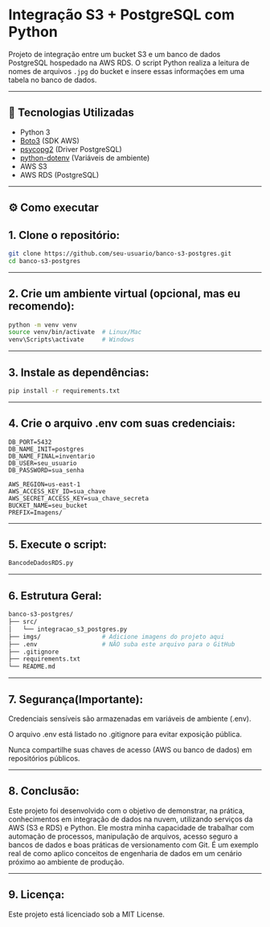 # Integração S3 + PostgreSQL com Python

Projeto de integração entre um bucket S3 e um banco de dados PostgreSQL hospedado na AWS RDS. O script Python realiza a leitura de nomes de arquivos `.jpg` do bucket e insere essas informações em uma tabela no banco de dados.

---

## 🔧 Tecnologias Utilizadas

- Python 3
- [Boto3](https://boto3.amazonaws.com/) (SDK AWS)
- [psycopg2](https://www.psycopg.org/) (Driver PostgreSQL)
- [python-dotenv](https://pypi.org/project/python-dotenv/) (Variáveis de ambiente)
- AWS S3
- AWS RDS (PostgreSQL)

---

## ⚙️ Como executar

## 1. Clone o repositório:
```bash
git clone https://github.com/seu-usuario/banco-s3-postgres.git
cd banco-s3-postgres
```

---

## 2. Crie um ambiente virtual (opcional, mas eu recomendo):
```bash
python -m venv venv
source venv/bin/activate  # Linux/Mac
venv\Scripts\activate     # Windows
```

---

## 3. Instale as dependências:

```bash
pip install -r requirements.txt
```

---

## 4. Crie o arquivo .env com suas credenciais:

```DB_HOST=seu_host_rds
DB_PORT=5432
DB_NAME_INIT=postgres
DB_NAME_FINAL=inventario
DB_USER=seu_usuario
DB_PASSWORD=sua_senha

AWS_REGION=us-east-1
AWS_ACCESS_KEY_ID=sua_chave
AWS_SECRET_ACCESS_KEY=sua_chave_secreta
BUCKET_NAME=seu_bucket
PREFIX=Imagens/
```

---

## 5. Execute o script:

```bash
BancodeDadosRDS.py
```

---

## 6. Estrutura Geral:
```bash
banco-s3-postgres/
├── src/
│   └── integracao_s3_postgres.py
├── imgs/                 # Adicione imagens do projeto aqui
├── .env                  # NÃO suba este arquivo para o GitHub
├── .gitignore
├── requirements.txt
└── README.md
```

---

## 7. Segurança(Importante):
Credenciais sensíveis são armazenadas em variáveis de ambiente (.env).

O arquivo .env está listado no .gitignore para evitar exposição pública.

Nunca compartilhe suas chaves de acesso (AWS ou banco de dados) em repositórios públicos.

---

## 8. Conclusão:
Este projeto foi desenvolvido com o objetivo de demonstrar, na prática, conhecimentos em integração de dados na nuvem, utilizando serviços da AWS (S3 e RDS) e Python. Ele mostra minha capacidade de trabalhar com automação de processos, manipulação de arquivos, acesso seguro a bancos de dados e boas práticas de versionamento com Git. É um exemplo real de como aplico conceitos de engenharia de dados em um cenário próximo ao ambiente de produção.

---


## 9. Licença:

Este projeto está licenciado sob a MIT License.
